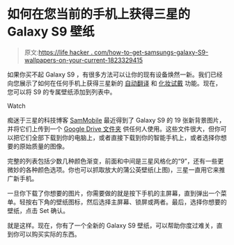 # 如何在您当前的手机上获得三星的 Galaxy S9 壁纸

> 原文:[https://life hacker . com/how-to-get-samsungs-galaxy-S9-wallpapers-on-your-current-1823329415](https://lifehacker.com/how-to-get-samsungs-galaxy-s9-wallpapers-on-your-curren-1823329415)

如果你买不起 Galaxy S9 ，有很多方法可以让你的现有设备焕然一新。我们已经向您展示了如何在任何手机上获得三星新的 [自动翻译](https://lifehacker.com/how-to-get-the-galaxy-s9s-translation-feature-on-any-ph-1823307084) 和 [化妆试戴](https://lifehacker.com/get-the-galaxy-s9s-makeup-try-on-feature-on-any-phone-u-1823307779) 功能。现在，您可以将 S9 的专属壁纸添加到列表中。

Watch

痴迷于三星的科技博客 [SamMobile](https://www.sammobile.com/wallpaper/galaxy-s9/) 最近得到了 Galaxy S9 的 19 张新背景图片，并将它们上传到一个 [Google Drive 文件夹](https://drive.google.com/file/d/1foxKhJ-TAQ7xQCqHHpznjqyY2x-1ZlUi/view) 供任何人使用。这些文件很大，但你可以把它们全部下载到你的电脑上，或者直接下载到你的智能手机上，或者选择你想要的原始质量的图像。

完整的列表包括少数几种颜色渐变，前面和中间是三星风格化的“9”，还有一些更微妙的各种颜色选项。你也可以抓取放大的蒲公英壁纸(上图)，三星一直用它来推广新手机。

一旦你下载了你想要的图片，你需要做的就是按下手机的主屏幕，直到弹出一个菜单。轻按右下角的壁纸图标，然后选择主屏幕、锁屏或两者。最后，选择你想要的壁纸，点击 Set 确认。

就是这样。现在，你有了一个全新的 Galaxy S9 壁纸，可以帮助你度过难关，直到你可以购买实际的东西。